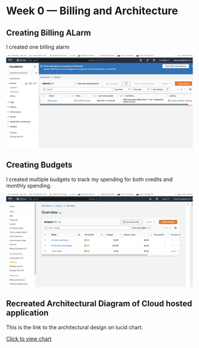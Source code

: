 # Week 0 — Billing and Architecture


## Creating Billing ALarm

I created one billing alarm 

![image of the billing alarm i created](assets/Billingalarm%20screenshpt.png)


## Creating Budgets

I created multiple budgets to track my spending for both credits and monthly spending.

![Images of budgets created](assets/Budgets%20screenshot.png)

## Recreated Architectural Diagram of Cloud hosted application

This is the link to the architectural design on lucid chart.

[Click to view chart](https://lucid.app/lucidchart/6b0f5ad9-1b60-4a68-a346-c7eb0c485d87/edit?invitationId=inv_5fe44d23-414e-4059-806e-500b81fe02a5)
